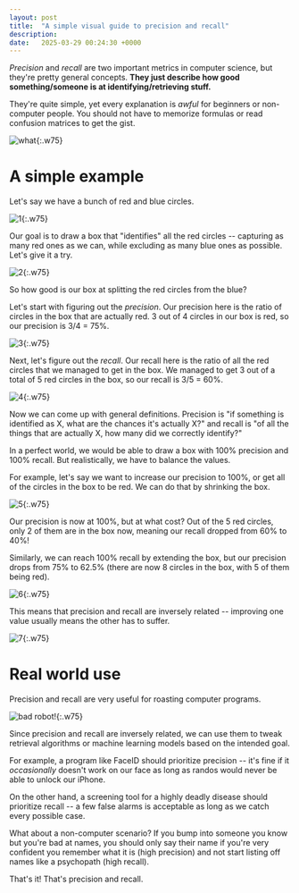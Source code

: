 ```yaml
---
layout: post
title:  "A simple visual guide to precision and recall"
description: 
date:   2025-03-29 00:24:30 +0000
---
```


_Precision_ and _recall_ are two important metrics in computer science, but they're pretty general concepts. **They just describe how good something/someone is at identifying/retrieving stuff.**

They're quite simple, yet every explanation is _awful_ for beginners or non-computer people. You should not have to memorize formulas or read confusion matrices to get the gist.

![what](/assets/pr-what.png){:.w75}

# A simple example

Let's say we have a bunch of red and blue circles. 

![1](/assets/pr-1.svg){:.w75}

Our goal is to draw a box that "identifies" all the red circles -- capturing as many red ones as we can, while excluding as many blue ones as possible. Let's give it a try.

![2](/assets/pr-2.svg){:.w75}

So how good is our box at splitting the red circles from the blue?

Let's start with figuring out the _precision_. Our precision here is the ratio of circles in the box that are actually red. 3 out of 4 circles in our box is red, so our precision is 3/4 = 75%.

![3](/assets/pr-3.svg){:.w75}

Next, let's figure out the _recall_. Our recall here is the ratio of all the red circles that we managed to get in the box. We managed to get 3 out of a total of 5 red circles in the box, so our recall is 3/5 = 60%.

![4](/assets/pr-4.svg){:.w75}

Now we can come up with general definitions. Precision is "if something is identified as X, what are the chances it's actually X?" and recall is "of all the things that are actually X, how many did we correctly identify?"

In a perfect world, we would be able to draw a box with 100% precision and 100% recall. But realistically, we have to balance the values.

For example, let's say we want to increase our precision to 100%, or get all of the circles in the box to be red. We can do that by shrinking the box.

![5](/assets/pr-5.svg){:.w75}

Our precision is now at 100%, but at what cost? Out of the 5 red circles, only 2 of them are in the box now, meaning our recall dropped from 60% to 40%!

Similarly, we can reach 100% recall by extending the box, but our precision drops from 75% to 62.5% (there are now 8 circles in the box, with 5 of them being red).

![6](/assets/pr-6.svg){:.w75}

This means that precision and recall are inversely related -- improving one value usually means the other has to suffer.

![7](/assets/pr-7.svg){:.w75}

# Real world use

Precision and recall are very useful for roasting computer programs.

![bad robot!](/assets/pr-bad-robot.png){:.w75}

Since precision and recall are inversely related, we can use them to tweak retrieval algorithms or machine learning models based on the intended goal. 

For example, a program like FaceID should prioritize precision -- it's fine if it _occasionally_ doesn't work on our face as long as randos would never be able to unlock our iPhone. 

On the other hand, a screening tool for a highly deadly disease should prioritize recall -- a few false alarms is acceptable as long as we catch every possible case.

What about a non-computer scenario? If you bump into someone you know but you're bad at names, you should only say their name if you're very confident you remember what it is (high precision) and not start listing off names like a psychopath (high recall).

That's it! That's precision and recall.
